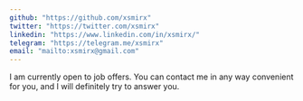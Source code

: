 ```yaml
---
github: "https://github.com/xsmirx"
twitter: "https://twitter.com/xsmirx"
linkedin: "https://www.linkedin.com/in/xsmirx/"
telegram: "https://telegram.me/xsmirx"
email: "mailto:xsmirx@gmail.com"
---
```


I am currently open to job offers. You can contact me in any way convenient for you, and I will definitely try to answer you.

<!-- _Write me if you just want to say hello, chat or ask for advice._ -->
